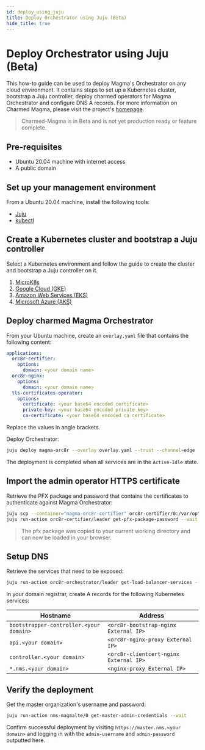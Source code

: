 ```yaml
---
id: deploy_using_juju
title: Deploy Orchestrator using Juju (Beta)
hide_title: true
---
```


# Deploy Orchestrator using Juju (Beta)

This how-to guide can be used to deploy Magma's Orchestrator on any cloud environment. It contains
steps to set up a Kubernetes cluster, bootstrap a Juju controller, deploy charmed operators for
Magma Orchestrator and configure DNS A records. For more information on Charmed Magma, please visit
the project's [homepage](https://github.com/canonical/charmed-magma).

> Charmed-Magma is in Beta and is not yet production ready or feature complete.

## Pre-requisites

- Ubuntu 20.04 machine with internet access
- A public domain

## Set up your management environment

From a Ubuntu 20.04 machine, install the following tools:

- [Juju](https://juju.is/docs/olm/installing-juju)
- [kubectl](https://kubernetes.io/docs/tasks/tools/install-kubectl-linux/)

## Create a Kubernetes cluster and bootstrap a Juju controller

Select a Kubernetes environment and follow the guide to create the cluster and bootstrap
a Juju controller on it.

1. [MicroK8s](https://juju.is/docs/olm/microk8s)
2. [Google Cloud (GKE)](https://juju.is/docs/olm/google-kubernetes-engine-(gke))
3. [Amazon Web Services (EKS)](https://juju.is/docs/olm/amazon-elastic-kubernetes-service-(amazon-eks)#heading--install-the-juju-client)
4. [Microsoft Azure (AKS)](<https://juju.is/docs/olm/azure-kubernetes-service-(azure-aks)>)

## Deploy charmed Magma Orchestrator

From your Ubuntu machine, create an `overlay.yaml` file that contains the following content:

```yaml
applications:
  orc8r-certifier:
    options:
      domain: <your domain name>
  orc8r-nginx:
    options:
      domain: <your domain name>
  tls-certificates-operator:
    options:
      certificate: <your base64 encoded certificate>
      private-key: <your base64 encoded private key>
      ca-certificate: <your base64 encoded ca certificate>
```

Replace the values in angle brackets.

Deploy Orchestrator:

```bash
juju deploy magma-orc8r --overlay overlay.yaml --trust --channel=edge
```

The deployment is completed when all services are in the `Active-Idle` state.

## Import the admin operator HTTPS certificate

Retrieve the PFX package and password that contains the certificates to authenticate against Magma Orchestrator:

```bash
juju scp --container="magma-orc8r-certifier" orc8r-certifier/0:/var/opt/magma/certs/admin_operator.pfx admin_operator.pfx
juju run-action orc8r-certifier/leader get-pfx-package-password --wait
```

> The pfx package was copied to your current working directory and can now be loaded in your browser.

## Setup DNS

Retrieve the services that need to be exposed:

```bash
juju run-action orc8r-orchestrator/leader get-load-balancer-services --wait
```

In your domain registrar, create A records for the following Kubernetes services:

| Hostname                                | Address                                |
|-----------------------------------------|----------------------------------------|
| `bootstrapper-controller.<your domain>` | `<orc8r-bootstrap-nginx External IP>`  |
| `api.<your domain>`                     | `<orc8r-nginx-proxy External IP>`      |
| `controller.<your domain>`              | `<orc8r-clientcert-nginx External IP>` |
| `*.nms.<your domain>`                   | `<nginx-proxy External IP>`            |

## Verify the deployment

Get the master organization's username and password:

```bash
juju run-action nms-magmalte/0 get-master-admin-credentials --wait
```

Confirm successful deployment by visiting `https://master.nms.<your domain>` and logging in
with the `admin-username` and `admin-password` outputted here.
